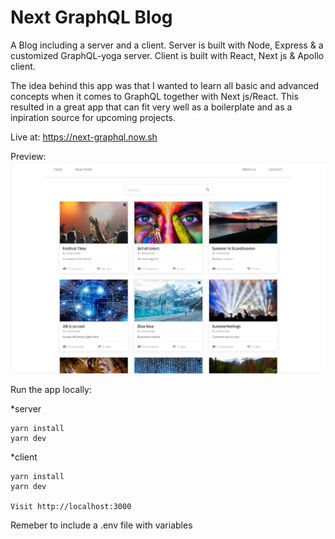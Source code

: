 # Next GraphQL Blog

A Blog including a server and a client.
Server is built with Node, Express & a customized GraphQL-yoga server.
Client is built with React, Next js & Apollo client.

The idea behind this app was that I wanted to learn all basic and advanced concepts when it comes to GraphQL together with Next js/React. This resulted in a great app that can fit very well as a boilerplate and as a inpiration source for upcoming projects.

Live at: https://next-graphql.now.sh

Preview: 
![Blog](https://github.com/Alexloof/Next-GraphQL-Blog/blob/master/blog-preview.PNG 'Blog')

Run the app locally:

\*server

```
yarn install
yarn dev
```

\*client

```
yarn install
yarn dev

Visit http://localhost:3000
```

Remeber to include a .env file with variables
